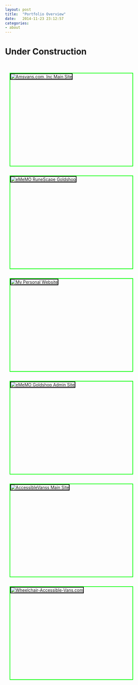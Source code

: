 ```yaml
---
layout: post
title:  "Portfolio Overview"
date:   2014-11-23 23:12:57
categories:
- about
---
```


<div class="entry-content" id="entry-content-text">
  <p></p>
  <h1>Under Construction</h1>
  <br>
  <style>
    .website-thumbnail {
      border: 2px solid black;
    }
    .thumbnail-wrapper {
      border: 2px solid lime;
      width: 404px;
      height: 304px;
      float: left;
      margin-left: 15px; 
      margin-right: 15px;
      margin-bottom: 30px;
    }
  </style>
  <br>
  <div class="thumbnail-wrapper">
  <a href="http://www.amsvans.com/">
  <img title="Amsvans.com, Inc Main Site" src="/static/images/originals/amsvans-thumb.png" class="website-thumbnail">
  </a>
  </div>
  <div class="thumbnail-wrapper">
  <a href="http://www.kentheprogrammer.com/portfolio_redesigned_sm_goldshop/goldshop.php">
  <img title="eMeMO RuneScape Goldshop" src="/static/images/originals/smokin-goldshop-current-thumb.png" class="website-thumbnail">
  </a>
  </div>
  <div class="thumbnail-wrapper"><a href="http://www.ken-the-programmer.com/">
  <img title="My Personal Website" src="/static/images/originals/homepage-thumb.png" class="website-thumbnail"></a></div> <div class="thumbnail-wrapper"><a href="https://smokin-goldshop.appspot.com"><img title="eMeMO Goldshop Admin Site" src="/static/images/originals/smokin-portal-thumb.png" class="website-thumbnail"></a></div> <div class="thumbnail-wrapper"><a href="http://www.accessiblevanss.com/"><img title="AccessibleVanss Main Site" src="/static/images/originals/accessiblevanss-thumb.png" class="website-thumbnail"></a></div> <div class="thumbnail-wrapper"><a href="http://www.wheelchair-accessible-vans.com/"><img title="Wheelchair-Accessible-Vans.com" src="/static/images/originals/wavans-thumb.png" class="website-thumbnail"></a></div><p></p>
</div>
